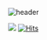 ![header](https://capsule-render.vercel.app/api?type=waving&color=auto&height=300&section=header&text=hello%20peter&fontSize=90)

 <a href="https://blog.naver.com/i2341212" target="_blank"><img src="https://img.shields.io/badge/naverblog-03C75A?style=flat-square&logo=Naver&logoColor=white"/></a>
[![Hits](https://hits.seeyoufarm.com/api/count/incr/badge.svg?url=https%3A%2F%2Fgithub.com%2Fwhynamingisdifficult&count_bg=%2379C83D&title_bg=%23555555&icon=github.svg&icon_color=%23E7E7E7&title=Github&edge_flat=false)](https://hits.seeyoufarm.com)
